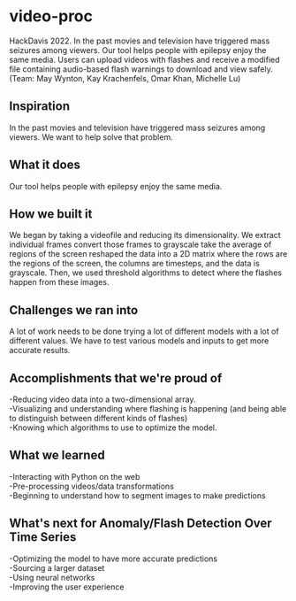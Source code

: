 # video-proc
HackDavis 2022. In the past movies and television have triggered mass seizures among viewers. Our tool helps people with epilepsy enjoy the same media. Users can upload videos with flashes and receive a modified file containing audio-based flash warnings to download and view safely. (Team: May Wynton, Kay Krachenfels, Omar Khan, Michelle Lu) 

## Inspiration
In the past movies and television have triggered mass seizures among viewers. We want to help solve that problem.

## What it does
Our tool helps people with epilepsy enjoy the same media. 

## How we built it
We began by taking a videofile and reducing its dimensionality. We extract individual frames convert those frames to grayscale take the average of regions of the screen reshaped the data into a 2D matrix where the rows are the regions of the screen, the columns are timesteps, and the data is grayscale. Then, we used threshold algorithms to detect where the flashes happen from these images. 

## Challenges we ran into
A lot of work needs to be done trying a lot of different models with a lot of different values. We have to test various models and inputs to get more accurate results.

## Accomplishments that we're proud of
-Reducing video data into a two-dimensional array.  
-Visualizing and understanding where flashing is happening (and being able to distinguish between different kinds of flashes)  
-Knowing which algorithms to use to optimize the model.

## What we learned
-Interacting with Python on the web  
-Pre-processing videos/data transformations  
-Beginning to understand how to segment images to make predictions

## What's next for Anomaly/Flash Detection Over Time Series
-Optimizing the model to have more accurate predictions  
-Sourcing a larger dataset  
-Using neural networks  
-Improving the user experience  
